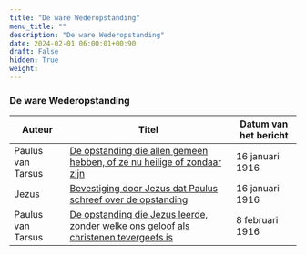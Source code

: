 ```yaml
---
title: "De ware Wederopstanding"
menu_title: ""
description: "De ware Wederopstanding"
date: 2024-02-01 06:00:01+00:90
draft: False
hidden: True
weight:
---
```

### De ware Wederopstanding

**Auteur** | **Titel** | **Datum van het bericht**
---|---|---
Paulus van Tarsus | [De opstanding die allen gemeen hebben, of ze nu heilige of zondaar zijn](/1-nl-padgett-messages/1-4-nl-padgett-messages-by-date/1-4-4-nl-padgett-messages-1916/nl-1916-1-16-2-jep-paul-of-tarsus/) | 16 januari 1916
Jezus | [Bevestiging door Jezus dat Paulus schreef over de opstanding](/1-nl-padgett-messages/1-4-nl-padgett-messages-by-date/1-4-4-nl-padgett-messages-1916/nl-1916-1-16-3-jep-jesus/) | 16 januari 1916
Paulus van Tarsus | [De opstanding die Jezus leerde, zonder welke ons geloof als christenen tevergeefs is](/1-nl-padgett-messages/1-4-nl-padgett-messages-by-date/1-4-4-nl-padgett-messages-1916/nl-1916-2-8-1-jep-paul-of-tarsus/) | 8 februari 1916
